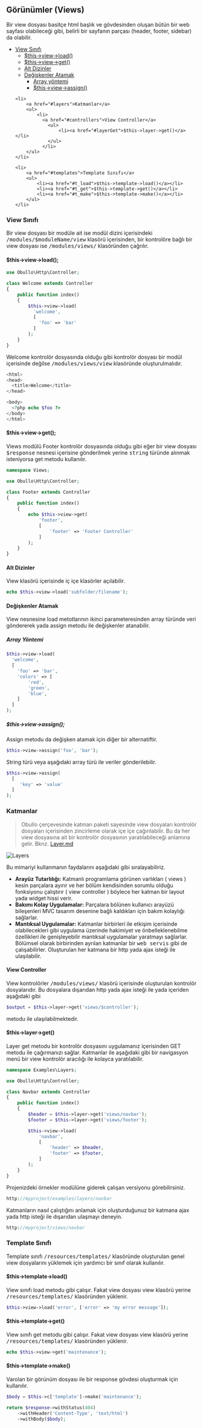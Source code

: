 
## Görünümler (Views)

Bir view dosyası basitçe html başlık ve gövdesinden oluşan bütün bir web sayfası olabileceği gibi, belirli bir sayfanın parçası (header, footer, sidebar) da olabilir.

<ul>
    <li>
        <a href="#loadingViews">View Sınıfı</a>
        <ul>
            <li><a href="#load">$this->view->load()</a></li>
            <li><a href="#get">$this->view->get()</a></li>
            <li><a href="#subfolder">Alt Dizinler</a></li>
            <li>
                <a href="#variables">Değişkenler Atamak</a> 
                <ul>
                    <li><a href="#array">Array yöntemi</a></li>
                    <li><a href="#assign">$this->view->assign()</a></li>
                </ul>
            </li>
        </ul>
    </li>

    <li>
        <a href="#layers">Katmanlar</a>
        <ul>
            <li>
              <a href="#controllers">View Controller</a>
                <ul>
                    <li><a href="#layerGet">$this->layer->get()</a></li>
                </ul>
              </li>
        </ul>
    </li>

    <li>
        <a href="#templates">Template Sınıfı</a> 
        <ul>
            <li><a href="#t_load">$this->template->load()</a></li>
            <li><a href="#t_get">$this->template->get()</a></li>
            <li><a href="#t_make">$this->template->make()</a></li>
        </ul>
    </li>

</ul>

<a name="loading-class"></a>

### View Sınıfı

Bir view dosyası bir modüle ait ise modül dizini içerisindeki <kbd>/modules/$moduleName/view</kbd> klasörü içerisinden,  bir kontrolöre bağlı bir view dosyası ise <kbd>/modules/views/</kbd> klasöründen çağrılır.

<a name="load"></a>

#### $this->view->load();

```php
use Obullo\Http\Controller;

class Welcome extends Controller
{
    public function index()
    {
        $this->view->load(
          'welcome', 
          [
            'foo' => 'bar'
          ]
        );
    }
}
```

Welcome kontrolör dosyasında olduğu gibi kontrolör dosyası bir modül içerisinde değilse <kbd>/modules/views/view</kbd> klasöründe oluşturulmalıdır.

```php
<html>
<head>
  <title>Welcome</title>
</head>

<body>
  <?php echo $foo ?>
</body>
</html>
```
<a name="layers"></a>

#### $this->view->get();

Views modülü Footer kontrolör dosyasında olduğu gibi eğer bir view dosyası <kbd>$response</kbd> nesnesi içerisine gönderilmek yerine <kbd>string</kbd> türünde alınmak isteniyorsa get metodu kullanılır.

```php
namespace Views;

use Obullo\Http\Controller;

class Footer extends Controller
{
    public function index()
    {        
        echo $this->view->get(
            'footer',
            [
                'footer' => 'Footer Controller'
            ]
        );
    }
}
```

<a name="subfolder"></a>

#### Alt Dizinler

View klasörü içerisinde iç içe klasörler açılabilir. 

```php
echo $this->view->load('subfolder/filename');
```

<a name="variables"></a>

#### Değişkenler Atamak

View nesnesine load metotlarının ikinci parameteresinden array türünde veri göndererek yada assign metodu ile değişkenler atanabilir.

<a name="array"></a>

##### Array Yöntemi

```php
$this->view->load(
  'welcome', 
  [
    'foo' => 'bar',
    'colors' => [
        'red',
        'green',
        'blue',
    ]
  ]
);
```

<a name="assign"></a>

##### $this->view->assign();

Assign metodu da değişken atamak için diğer bir alternatiftir.

```php
$this->view->assign('foo', 'bar');
```

String türü veya aşağıdaki array türü ile veriler gönderilebilir.

```php
$this->view->assign(
  [
     'key' => 'value'
  ]
);
```

<a name="layers"></a>

### Katmanlar

> Obullo çerçevesinde katman paketi sayesinde view dosyaları kontrolör dosyaları içerisinden zincirleme olarak içe içe çağırılabilir. Bu da her view dosyasına ait bir kontrolör dosyasının yaratılabileceği anlamına gelir. Bknz. [Layer.md](Layer.md)

![Layers](images/layer-ui-components?raw=true "")

Bu mimariyi kullanmanın faydalarını aşağıdaki gibi sıralayabiliriz.

* <b>Arayüz Tutarlılığı:</b> Katmanlı programlama görünen varlıkları ( views ) kesin parçalara ayırır ve her bölüm kendisinden sorumlu olduğu fonksiyonu çalıştırır ( view controller ) böylece her katman bir layout yada widget hissi verir.
* <b>Bakımı Kolay Uygulamalar:</b> Parçalara bölünen kullanıcı arayüzü bileşenleri MVC tasarım desenine bağlı kaldıkları için bakım kolaylığı sağlarlar.
* <b>Mantıksal Uygulamalar:</b> Katmanlar birbirleri ile etkişim içerisinde olabilecekleri gibi uygulama üzerinde hakimiyet ve önbelleklenebilme özellikleri ile genişleyebilir mantıksal uygulamalar yaratmayı sağlarlar. Bölümsel olarak birbirinden ayrılan katmanlar bir <kbd>web servis</kbd> gibi de çalışabilirler. Oluşturulan her katmana bir http yada ajax isteği ile ulaşılabilir.

<a name="controllers"></a>

#### View Controller

View kontrolörler <kbd>/modules/views/</kbd> klasörü içerisinde oluşturulan kontrolör dosyalarıdır. Bu dosyalara dışarıdan http yada ajax isteği ile yada içeriden aşağıdaki gibi

```php
$output = $this->layer->get('views/$controller');
```

metodu ile ulaşılabilmektedir.

<a name="layerGet"></a>

#### $this->layer->get()

Layer get metodu bir kontrolör dosyasını uygulamanız içerisinden GET metodu ile çağırmanızı sağlar. Katmanlar ile aşağıdaki gibi bir navigasyon menü bir view kontrolör aracılığı ile kolayca yaratılabilir.

```php
namespace Examples\Layers;

use Obullo\Http\Controller;

class Navbar extends Controller
{
    public function index()
    {   
        $header = $this->layer->get('views/navbar');
        $footer = $this->layer->get('views/footer');

        $this->view->load(
            'navbar',
            [
                'header' => $header,
                'footer' => $footer,
            ]
        );
    }
}
```

Projenizdeki örnekler modülüne giderek çalışan versiyonu görebilirsiniz.

```php
http://myproject/examples/layers/navbar
```

Katmanların nasıl çalıştığını anlamak için oluşturduğunuz bir katmana ajax yada http isteği ile dışarıdan ulaşmayı deneyin.

```php
http://myproject/views/navbar
```

<a name="templates"></a>

### Template Sınıfı

Template sınıfı <kbd>/resources/templates/</kbd> klasöründe oluşturulan genel view dosyalarını yüklemek için yardımcı bir sınıf olarak kullanılır.

<a name="t_load"></a>

#### $this->template->load()

View sınıfı load metodu gibi çalışır. Fakat view dosyası view klasörü yerine <kbd>/resources/templates/</kbd> klasöründen yüklenir.

```php
$this->view->load('error', ['error' => 'my error message']);
```

<a name="t_get"></a>

#### $this->template->get()

View sınıfı get metodu gibi çalışır. Fakat view dosyası view klasörü yerine <kbd>/resources/templates/</kbd> klasöründen yüklenir.

```php
echo $this->view->get('maintenance');
```

<a name="t_make"></a>

#### $this->template->make()

Varolan bir görünüm dosyası ile bir response gövdesi oluşturmak için kullanılır.

```php
$body = $this->c['template']->make('maintenance');

return $response->withStatus(404)
    ->withHeader('Content-Type', 'text/html')
    ->withBody($body);
```